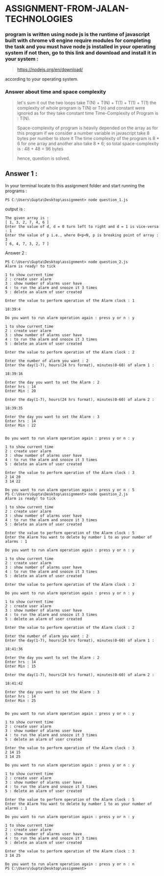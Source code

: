 # ASSIGNMENT-FROM-JALAN-TECHNOLOGIES

### program is written using node js is the runtime of javascript built with chrome v8 engine require modules for completing the task and you must have node js installed in your operating system if not then, go to this link and download and install it in your system :

> https://nodejs.org/en/download/

according to your operating system.


### Answer about time and space complexity
> let's sum it out the two loops take T(N) + T(N) + T(1) + T(1) + T(1)
> the complexity of whole program is T(N) or T(n) and constant were ignored as for they take constant time
> Time-Complexity of Program is : T(N).
> 
> Space-complexity of program is heavily depended on the array as for this program if we consider a number variable in 
> javascript take 8 bytes per number to store it 
> The time complexity of the program is 8 * 6 for one array and another also take 8 * 6;
> so total space-complexity is : 48 + 48 = 96 bytes
> 
> hence, question is solved.

## Answer 1 : 
In your terminal locate to this assignment folder and start running the programs : 

    PS C:\Users\Gupta\Desktop\assignment> node question_1.js

output is : 

    The given array is :
    [ 1, 3, 2, 7, 4, 6 ]
    Enter the value of d, d = 0 turn left to right and d = 1 is vice-versa : 1
    Enter the value of p i.e., where 0<p<N, p is breaking point of array : 3
    [ 6, 4, 7, 3, 2, 7 ]


Answer 2 :

    PS C:\Users\Gupta\Desktop\assignment> node question_2.js
    Alarm is ready! to tick
    
    1 to show current time
    2 : create user alarm
    3 : show number of alarms user have
    4 : to run the alarm and snooze it 3 times
    5 : delete an alarm of user created
    
    Enter the value to perform operation of the Alarm clock : 1
    
    18:39:4
    
    Do you want to run alarm operation again : press y or n : y
    
    1 to show current time
    2 : create user alarm
    3 : show number of alarms user have
    4 : to run the alarm and snooze it 3 times
    5 : delete an alarm of user created
    
    Enter the value to perform operation of the Alarm clock : 2
    
    Enter the number of alarm you want : 2
    Enter the day(1-7), hours(24 hrs format), minutes(0-60) of alarm 1 :
    
    18:39:16
    
    Enter the day you want to set the Alarm : 2
    Enter hrs : 14
    Enter Min : 20
    
    Enter the day(1-7), hours(24 hrs format), minutes(0-60) of alarm 2 :
    
    18:39:35
    
    Enter the day you want to set the Alarm : 3
    Enter hrs : 14
    Enter Min : 22
    
    
    Do you want to run alarm operation again : press y or n : y
    
    1 to show current time
    2 : create user alarm
    3 : show number of alarms user have
    4 : to run the alarm and snooze it 3 times
    5 : delete an alarm of user created
    
    Enter the value to perform operation of the Alarm clock : 3
    2 14 20
    3 14 22
    
    Do you want to run alarm operation again : press y or n : 5
    PS C:\Users\Gupta\Desktop\assignment> node question_2.js
    Alarm is ready! to tick
    
    1 to show current time
    2 : create user alarm
    3 : show number of alarms user have
    4 : to run the alarm and snooze it 3 times
    5 : delete an alarm of user created
    
    Enter the value to perform operation of the Alarm clock : 5
    Enter the Alarm You want to delete by number 1 to as your number of alarms : 1
    
    Do you want to run alarm operation again : press y or n : y
    
    1 to show current time
    2 : create user alarm
    3 : show number of alarms user have
    4 : to run the alarm and snooze it 3 times
    5 : delete an alarm of user created
    
    Enter the value to perform operation of the Alarm clock : 3
    
    Do you want to run alarm operation again : press y or n : y
    
    1 to show current time
    2 : create user alarm
    3 : show number of alarms user have
    4 : to run the alarm and snooze it 3 times
    5 : delete an alarm of user created
    
    Enter the value to perform operation of the Alarm clock : 2
    
    Enter the number of alarm you want : 2
    Enter the day(1-7), hours(24 hrs format), minutes(0-60) of alarm 1 :
    
    18:41:36
    
    Enter the day you want to set the Alarm : 2
    Enter hrs : 14
    Enter Min : 15
    
    Enter the day(1-7), hours(24 hrs format), minutes(0-60) of alarm 2 :
    
    18:41:42
    
    Enter the day you want to set the Alarm : 3
    Enter hrs : 14
    Enter Min : 25
    
    
    Do you want to run alarm operation again : press y or n : y
    
    1 to show current time
    2 : create user alarm
    3 : show number of alarms user have
    4 : to run the alarm and snooze it 3 times
    5 : delete an alarm of user created
    
    Enter the value to perform operation of the Alarm clock : 3
    2 14 15
    3 14 25
    
    Do you want to run alarm operation again : press y or n : y
    
    1 to show current time
    2 : create user alarm
    3 : show number of alarms user have
    4 : to run the alarm and snooze it 3 times
    5 : delete an alarm of user created
    
    Enter the value to perform operation of the Alarm clock : 5
    Enter the Alarm You want to delete by number 1 to as your number of alarms : 1
    
    Do you want to run alarm operation again : press y or n : y
    
    1 to show current time
    2 : create user alarm
    3 : show number of alarms user have
    4 : to run the alarm and snooze it 3 times
    5 : delete an alarm of user created
    
    Enter the value to perform operation of the Alarm clock : 3
    3 14 25
    
    Do you want to run alarm operation again : press y or n : n
    PS C:\Users\Gupta\Desktop\assignment>
    